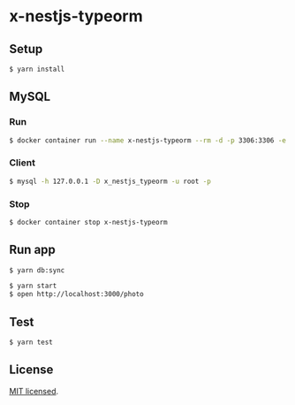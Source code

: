 # x-nestjs-typeorm

## Setup

```bash
$ yarn install
```

## MySQL

### Run

```bash
$ docker container run --name x-nestjs-typeorm --rm -d -p 3306:3306 -e "MYSQL_ROOT_PASSWORD=root" -e "MYSQL_DATABASE=x_nestjs_typeorm" mysql:5.7
```

### Client

```bash
$ mysql -h 127.0.0.1 -D x_nestjs_typeorm -u root -p
```

### Stop

```bash
$ docker container stop x-nestjs-typeorm
```

## Run app

```bash
$ yarn db:sync
```

```bash
$ yarn start
$ open http://localhost:3000/photo
```

## Test

```bash
$ yarn test
```

## License

[MIT licensed](LICENSE).
